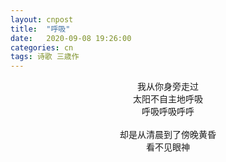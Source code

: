 ```yaml
---
layout: cnpost
title:  "呼吸"
date:   2020-09-08 19:26:00
categories: cn
tags: 诗歌 三歳作
---
```


<center>
我从你身旁走过<br>
太阳不自主地呼吸<br>
呼吸呼吸呼呼<br>
<br>
却是从清晨到了傍晚黄昏<br>
看不见眼神<br>
</center>
